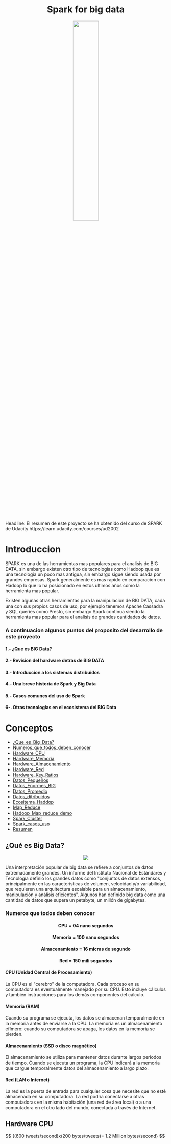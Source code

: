 <div align="center">
  <h1>Spark for big data</h1>
</div>

<div align="center"> 
  <img src="https://upload.wikimedia.org/wikipedia/commons/thumb/f/f3/Apache_Spark_logo.svg/1200px-Apache_Spark_logo.svg.png" width="40%">
</div>
Headline: El resumen de este proyecto se ha obtenido del curso de SPARK de Udacity https://learn.udacity.com/courses/ud2002

# Introduccion

SPARK es una de las herramientas mas populares para el analisis de BIG DATA, sin embargo existen otro tipo de tecnologias como Hadoop que es una tecnologia un poco mas antigua, sin embargo sigue siendo usada por grandes empresas. Spark generalmente es mas rapido en comparacion con Hadoop lo que lo ha posicionado en estos ultimos años como la herramienta mas popular.

Existen algunas otras herramientas para la manipulacion de BIG DATA, cada una con sus propios casos de uso, por ejemplo tenemos Apache Cassadra y SQL queries como Presto, sin embargo Spark continua siendo la herramienta mas popular para el analisis de grandes cantidades de datos.

<h3>A continuacion algunos puntos del proposito del desarrollo de este proyecto</h3>
<div align="left">
  <h4>1.- ¿Que es BIG Data?</h4>
  <h4>2.- Revision del hardware detras de BIG DATA</h4>
  <h4>3.- Introduccion a los sistemas distribuidos</h4>
  <h4>4.- Una breve historia de Spark y Big Data</h4>
  <h4>5.- Casos comunes del uso de Spark</h4>
  <h4>6-. Otras tecnologias en el ecosistema del BIG Data</h4>
</div>

# Conceptos

- [¿Que_es_Big_Data?](#¿Que_es_Big_Data?)
- [Numeros_que_todos_deben_conocer](#Numeros)
- [Hardware_CPU](#Hardware_CPU)
- [Hardware_Memoria](#Hardware_Memory)
- [Hardware_Almacenamiento](#Hardware_Storage)
- [Hardware_Red](#Hardware_Network)
- [Hardware_Key_Ratios](#Hardware_Key_Ratios)
- [Datos_Pequeños](#Datos_Pequeños)
- [Datos_Enormes_BIG](#Datos_Enormes_BIG)
- [Datos_Promedio](#Datos_Promedio)
- [Datos_ditribuidos](#Datos_ditribuidos)
- [Ecositema_Haddop](#Ecositema_Haddop)
- [Map_Reduce](#Map_Reduce)
- [Hadoop_Map_reduce_demo](#Hadoop_Map_reduce_demo)
- [Spark_Cluster](#Spark_Cluster)
- [Spark_casos_uso](#Spark_casos_uso)
- [Resumen](#Resumen)

## ¿Qué es Big Data?
<div align="center"> 
  <img src="https://datasciencedegree.wisconsin.edu/wp-content/uploads/2015/05/4-Vs-of-big-data-1024x629.jpg" width="%">
</div>

Una interpretación popular de big data se refiere a conjuntos de datos extremadamente grandes. Un informe del Instituto Nacional de Estándares y Tecnología definió los grandes datos como "conjuntos de datos extensos, principalmente en las características de volumen, velocidad y/o variabilidad, que requieren una arquitectura escalable para un almacenamiento, manipulación y análisis eficientes". Algunos han definido big data como una cantidad de datos que supera un petabyte, un millón de gigabytes.

<h3>Numeros que todos deben conocer</h3>
<div align="center">
  <h4>CPU = 04 nano segundos</h4>
  <h4>Memoria = 100 nano segundos</h4>
  <h4>Almacenamiento = 16 micras de segundo</h4>
  <h4>Red = 150 mili segundos</h4>
</div>


#### CPU (Unidad Central de Procesamiento)
La CPU es el "cerebro" de la computadora. Cada proceso en su computadora es eventualmente manejado por su CPU. Esto incluye cálculos y también instrucciones para los demás componentes del cálculo.

#### Memoria (RAM)
Cuando su programa se ejecuta, los datos se almacenan temporalmente en la memoria antes de enviarse a la CPU. La memoria es un almacenamiento efímero: cuando su computadora se apaga, los datos en la memoria se pierden.

#### Almacenamiento (SSD o disco magnético)
El almacenamiento se utiliza para mantener datos durante largos períodos de tiempo. Cuando se ejecuta un programa, la CPU indicará a la memoria que cargue temporalmente datos del almacenamiento a largo plazo.

#### Red (LAN o Internet)
La red es la puerta de entrada para cualquier cosa que necesite que no esté almacenada en su computadora. La red podría conectarse a otras computadoras en la misma habitación (una red de área local) o a una computadora en el otro lado del mundo, conectada a través de Internet.

##  Hardware CPU

<div align="left"> 
</div>
$$ {(600 tweets/second)x(200 bytes/tweets)= 1.2 Million bytes/second} $$





